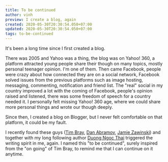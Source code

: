 ```yaml
---
title: To be continued
author: vinh
preview: I create a blog, again
created: 2020-05-30T20:30:54.050+07:00
updated: 2020-05-30T20:30:54.050+07:00
tags: to-be-continued
---
```


It's been a long time since I first created a blog.

There was 2005 and Yahoo was a thing, the blog was on Yahoo! 360, a platform attracted young people share their
though on many topics, mostly personal teenager opinion. I'm one of them. Then came Facebook, people were crazy about how
connected they are on a social network, Facebook solved issues from the previous platforms such as image hosting,
messaging, commenting, notification and friend list. The "real" social in my country improved a lot with the coming of
Facebook, people's opinion raised and listened, there was some freedom of speech for a country needed it. I personally
felt missing Yahoo! 360 age, where we could share more personal things and wrote our though deeply.

Since then, I created a blog on Blogger, but I never felt comfortable on that platform, it could be my fault.

I recently found these guys ([Tim Bray](https://www.tbray.org), [Dan Abramov](https://overreacted.io),
[Jamie Zawinski](https://www.jwz.org)) and together with my long following author
[Duong Ngoc Thai](https://vnhacker.blogspot.com) triggered the writing spirit in me, again. I named this "to be
continued", surely inspired from the "on going" of Tim Bray, to remind me that I can continue on it anytime.

